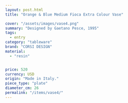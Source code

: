 ```yaml
---
layout: post.html
title: "Orange & Blue Medium Fioca Extra Colour Vase"

cover: "/assets/images/vase4.png"
summary: "Designed by Gaetano Pesce, 1995"
tags:
  - entry
category: "tableware"
brand: "CORSI DESIGN"
material:
  - "resin"


price: 520           
currency: USD  
origin: "Made in Italy."
piece_type: "plate"
diameter_cm: 26
permalink: "/items/vase4/"
---
```


